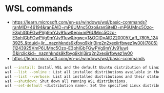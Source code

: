# WSL commands
- https://learn.microsoft.com/en-us/windows/wsl/basic-commands?ranMID=46194&ranEAID=mP6UMnc5Ozo&ranSiteID=mP6UMnc5Ozo-E3phIGbFGwPVg9mYJv91uw&epi=mP6UMnc5Ozo-E3phIGbFGwPVg9mYJv91uw&irgwc=1&OCID=AID2200057_aff_7805_1243925_&tduid=(ir__naznhknds9kfbyq9klrj3irq2n2xexiirfbwez1w00)(7805)(1243925)(mP6UMnc5Ozo-E3phIGbFGwPVg9mYJv91uw)()&irclickid=_naznhknds9kfbyq9klrj3irq2n2xexiirfbwez1w00
- https://learn.microsoft.com/en-us/windows/wsl/basic-commands
```sh
wsl --install: Install WSL and the default Ubuntu distribution of Linux.
wsl --list --online : List all installed distributions available in the Windows Store that you can download.
wsl --list --verbose: List all installed distributions and their status.
wsl --shutdown: Shut down all running WSL distributions.
wsl --set-default <distribution name>: Set the specified Linux distribution as the default.
```
